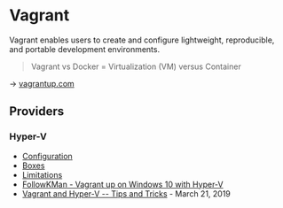 # Vagrant

Vagrant enables users to create and configure lightweight, reproducible, and portable development environments.

> Vagrant vs Docker = Virtualization (VM) versus Container

→ [vagrantup.com](https://www.vagrantup.com/)

## Providers

### Hyper-V

- [Configuration](https://www.vagrantup.com/docs/hyperv/configuration.html)
- [Boxes](https://app.vagrantup.com/boxes/search?provider=hyperv)
- [Limitations](https://www.vagrantup.com/docs/hyperv/limitations.html)
- [FollowKMan - Vagrant up on Windows 10 with Hyper-V](https://followkman.com/2016/07/27/vagrant-up-on-windows-10-with-hyper-v/)
- [Vagrant and Hyper-V -- Tips and Tricks](https://techcommunity.microsoft.com/t5/virtualization/vagrant-and-hyper-v-tips-and-tricks/ba-p/382373) - March 21, 2019
